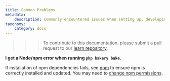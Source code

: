 ```yaml
---
title: Common Problems
metadata:
    description: Commonly encountered issues when setting up, developing, or deploying a UserFrosting project.
taxonomy:
    category: docs
---
```


>>> To contribute to this documentation, please submit a pull request to our [learn repository](https://github.com/userfrosting/learn/tree/master/pages).


**I get a Node/npm error when running `php bakery bake`.**

If installation of npm dependencies fails, see [npm](/basics/requirements/essential-tools-for-php#npm) to ensure npm is correctly installed and updated. You may need to [change npm permissions](https://docs.npmjs.com/getting-started/fixing-npm-permissions).
